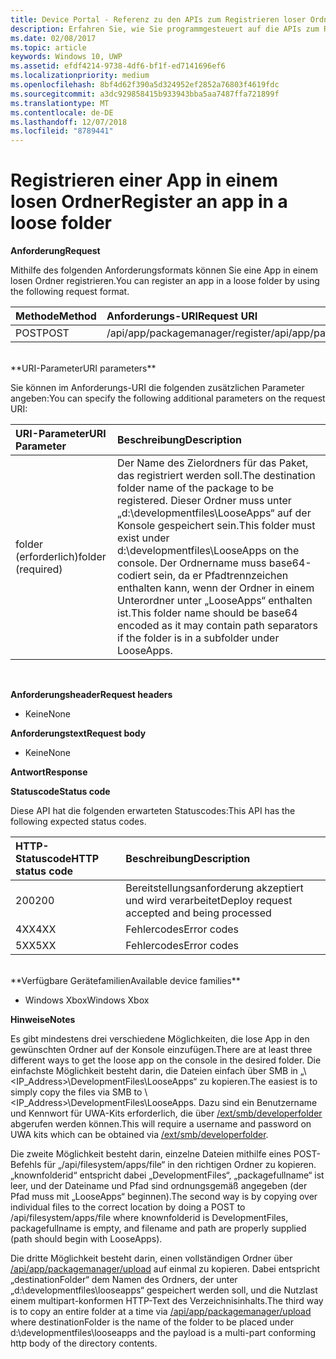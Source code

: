 ```yaml
---
title: Device Portal - Referenz zu den APIs zum Registrieren loser Ordner
description: Erfahren Sie, wie Sie programmgesteuert auf die APIs zum Registrieren loser Ordner zugreifen.
ms.date: 02/08/2017
ms.topic: article
keywords: Windows 10, UWP
ms.assetid: efdf4214-9738-4df6-bf1f-ed7141696ef6
ms.localizationpriority: medium
ms.openlocfilehash: 8bf4d62f390a5d324952ef2852a76803f4619fdc
ms.sourcegitcommit: a3dc929858415b933943bba5aa7487ffa721899f
ms.translationtype: MT
ms.contentlocale: de-DE
ms.lasthandoff: 12/07/2018
ms.locfileid: "8789441"
---
```

# <a name="register-an-app-in-a-loose-folder"></a><span data-ttu-id="3f848-104">Registrieren einer App in einem losen Ordner</span><span class="sxs-lookup"><span data-stu-id="3f848-104">Register an app in a loose folder</span></span>  

**<span data-ttu-id="3f848-105">Anforderung</span><span class="sxs-lookup"><span data-stu-id="3f848-105">Request</span></span>**

<span data-ttu-id="3f848-106">Mithilfe des folgenden Anforderungsformats können Sie eine App in einem losen Ordner registrieren.</span><span class="sxs-lookup"><span data-stu-id="3f848-106">You can register an app in a loose folder by using the following request format.</span></span>

<span data-ttu-id="3f848-107">Methode</span><span class="sxs-lookup"><span data-stu-id="3f848-107">Method</span></span>      | <span data-ttu-id="3f848-108">Anforderungs-URI</span><span class="sxs-lookup"><span data-stu-id="3f848-108">Request URI</span></span>
:------     | :------
<span data-ttu-id="3f848-109">POST</span><span class="sxs-lookup"><span data-stu-id="3f848-109">POST</span></span> | <span data-ttu-id="3f848-110">/api/app/packagemanager/register</span><span class="sxs-lookup"><span data-stu-id="3f848-110">/api/app/packagemanager/register</span></span>
<br />
**<span data-ttu-id="3f848-111">URI-Parameter</span><span class="sxs-lookup"><span data-stu-id="3f848-111">URI parameters</span></span>**

<span data-ttu-id="3f848-112">Sie können im Anforderungs-URI die folgenden zusätzlichen Parameter angeben:</span><span class="sxs-lookup"><span data-stu-id="3f848-112">You can specify the following additional parameters on the request URI:</span></span>

<span data-ttu-id="3f848-113">URI-Parameter</span><span class="sxs-lookup"><span data-stu-id="3f848-113">URI Parameter</span></span>      | <span data-ttu-id="3f848-114">Beschreibung</span><span class="sxs-lookup"><span data-stu-id="3f848-114">Description</span></span>
:------     | :-----
<span data-ttu-id="3f848-115">folder (erforderlich)</span><span class="sxs-lookup"><span data-stu-id="3f848-115">folder (required)</span></span> | <span data-ttu-id="3f848-116">Der Name des Zielordners für das Paket, das registriert werden soll.</span><span class="sxs-lookup"><span data-stu-id="3f848-116">The destination folder name of the package to be registered.</span></span> <span data-ttu-id="3f848-117">Dieser Ordner muss unter „d:\developmentfiles\LooseApps“ auf der Konsole gespeichert sein.</span><span class="sxs-lookup"><span data-stu-id="3f848-117">This folder must exist under d:\developmentfiles\LooseApps on the console.</span></span> <span data-ttu-id="3f848-118">Der Ordnername muss base64-codiert sein, da er Pfadtrennzeichen enthalten kann, wenn der Ordner in einem Unterordner unter „LooseApps“ enthalten ist.</span><span class="sxs-lookup"><span data-stu-id="3f848-118">This folder name should be base64 encoded as it may contain path separators if the folder is in a subfolder under LooseApps.</span></span>
<br />

**<span data-ttu-id="3f848-119">Anforderungsheader</span><span class="sxs-lookup"><span data-stu-id="3f848-119">Request headers</span></span>**

- <span data-ttu-id="3f848-120">Keine</span><span class="sxs-lookup"><span data-stu-id="3f848-120">None</span></span>

**<span data-ttu-id="3f848-121">Anforderungstext</span><span class="sxs-lookup"><span data-stu-id="3f848-121">Request body</span></span>**

- <span data-ttu-id="3f848-122">Keine</span><span class="sxs-lookup"><span data-stu-id="3f848-122">None</span></span>

**<span data-ttu-id="3f848-123">Antwort</span><span class="sxs-lookup"><span data-stu-id="3f848-123">Response</span></span>**

**<span data-ttu-id="3f848-124">Statuscode</span><span class="sxs-lookup"><span data-stu-id="3f848-124">Status code</span></span>**

<span data-ttu-id="3f848-125">Diese API hat die folgenden erwarteten Statuscodes:</span><span class="sxs-lookup"><span data-stu-id="3f848-125">This API has the following expected status codes.</span></span>

<span data-ttu-id="3f848-126">HTTP-Statuscode</span><span class="sxs-lookup"><span data-stu-id="3f848-126">HTTP status code</span></span>      | <span data-ttu-id="3f848-127">Beschreibung</span><span class="sxs-lookup"><span data-stu-id="3f848-127">Description</span></span>
:------     | :-----
<span data-ttu-id="3f848-128">200</span><span class="sxs-lookup"><span data-stu-id="3f848-128">200</span></span> | <span data-ttu-id="3f848-129">Bereitstellungsanforderung akzeptiert und wird verarbeitet</span><span class="sxs-lookup"><span data-stu-id="3f848-129">Deploy request accepted and being processed</span></span>
<span data-ttu-id="3f848-130">4XX</span><span class="sxs-lookup"><span data-stu-id="3f848-130">4XX</span></span> | <span data-ttu-id="3f848-131">Fehlercodes</span><span class="sxs-lookup"><span data-stu-id="3f848-131">Error codes</span></span>
<span data-ttu-id="3f848-132">5XX</span><span class="sxs-lookup"><span data-stu-id="3f848-132">5XX</span></span> | <span data-ttu-id="3f848-133">Fehlercodes</span><span class="sxs-lookup"><span data-stu-id="3f848-133">Error codes</span></span>
<br />
**<span data-ttu-id="3f848-134">Verfügbare Gerätefamilien</span><span class="sxs-lookup"><span data-stu-id="3f848-134">Available device families</span></span>**

* <span data-ttu-id="3f848-135">Windows Xbox</span><span class="sxs-lookup"><span data-stu-id="3f848-135">Windows Xbox</span></span>

**<span data-ttu-id="3f848-136">Hinweise</span><span class="sxs-lookup"><span data-stu-id="3f848-136">Notes</span></span>**

<span data-ttu-id="3f848-137">Es gibt mindestens drei verschiedene Möglichkeiten, die lose App in den gewünschten Ordner auf der Konsole einzufügen.</span><span class="sxs-lookup"><span data-stu-id="3f848-137">There are at least three different ways to get the loose app on the console in the desired folder.</span></span> <span data-ttu-id="3f848-138">Die einfachste Möglichkeit besteht darin, die Dateien einfach über SMB in „\\<IP_Address>\DevelopmentFiles\LooseApps“ zu kopieren.</span><span class="sxs-lookup"><span data-stu-id="3f848-138">The easiest is to simply copy the files via SMB to \\<IP_Address>\DevelopmentFiles\LooseApps.</span></span> <span data-ttu-id="3f848-139">Dazu sind ein Benutzername und Kennwort für UWA-Kits erforderlich, die über [/ext/smb/developerfolder](wdp-smb-api.md) abgerufen werden können.</span><span class="sxs-lookup"><span data-stu-id="3f848-139">This will require a username and password on UWA kits which can be obtained via [/ext/smb/developerfolder](wdp-smb-api.md).</span></span> 

<span data-ttu-id="3f848-140">Die zweite Möglichkeit besteht darin, einzelne Dateien mithilfe eines POST-Befehls für „/api/filesystem/apps/file“ in den richtigen Ordner zu kopieren. „knownfolderid“ entspricht dabei „DevelopmentFiles“, „packagefullname“ ist leer, und der Dateiname und Pfad sind ordnungsgemäß angegeben (der Pfad muss mit „LooseApps“ beginnen).</span><span class="sxs-lookup"><span data-stu-id="3f848-140">The second way is by copying over individual files to the correct location by doing a POST to /api/filesystem/apps/file where knownfolderid is DevelopmentFiles, packagefullname is empty, and filename and path are properly supplied (path should begin with LooseApps).</span></span>

<span data-ttu-id="3f848-141">Die dritte Möglichkeit besteht darin, einen vollständigen Ordner über [/api/app/packagemanager/upload](wdp-folder-upload.md) auf einmal zu kopieren. Dabei entspricht „destinationFolder“ dem Namen des Ordners, der unter „d:\developmentfiles\looseapps“ gespeichert werden soll, und die Nutzlast einem multipart-konformen HTTP-Text des Verzeichnisinhalts.</span><span class="sxs-lookup"><span data-stu-id="3f848-141">The third way is to copy an entire folder at a time via [/api/app/packagemanager/upload](wdp-folder-upload.md) where destinationFolder is the name of the folder to be placed under d:\developmentfiles\looseapps and the payload is a multi-part conforming http body of the directory contents.</span></span>

